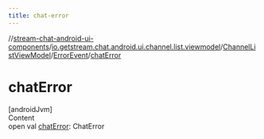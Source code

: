 ```yaml
---
title: chat-error
---
```

//[stream-chat-android-ui-components](../../../../index.md)/[io.getstream.chat.android.ui.channel.list.viewmodel](../../index.md)/[ChannelListViewModel](../index.md)/[ErrorEvent](index.md)/[chatError](chatError.md)



# chatError  
[androidJvm]  
Content  
open val [chatError](chatError.md): ChatError  



